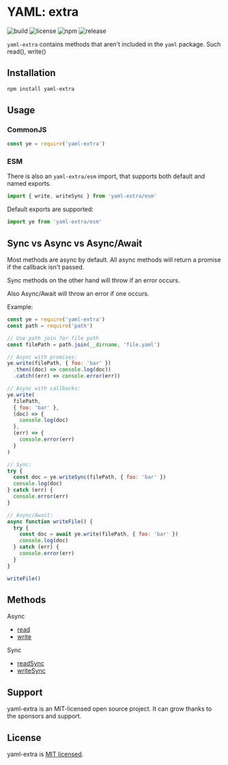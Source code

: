 # YAML: extra

![build](https://github.com/iamando/yaml-extra/workflows/build/badge.svg)
![license](https://img.shields.io/github/license/iamando/yaml-extra?color=success)
![npm](https://img.shields.io/npm/v/yaml-extra)
![release](https://img.shields.io/github/release-date/iamando/yaml-extra)

`yaml-extra` contains methods that aren't included in the `yaml` package. Such read(), write()

## Installation

```bash
npm install yaml-extra
```

## Usage

### CommonJS

```js
const ye = require('yaml-extra')
```

### ESM

There is also an `yaml-extra/esm` import, that supports both default and named exports.

```js
import { write, writeSync } from 'yaml-extra/esm'
```

Default exports are supported:

```js
import ye from 'yaml-extra/esm'
```

## Sync vs Async vs Async/Await

Most methods are async by default. All async methods will return a promise if the callback isn't passed.

Sync methods on the other hand will throw if an error occurs.

Also Async/Await will throw an error if one occurs.

Example:

```js
const ye = require('yaml-extra')
const path = require('path')

// Use path join for file path
const filePath = path.join(__dirname, 'file.yaml')

// Async with promises:
ye.write(filePath, { foo: 'bar' })
  .then((doc) => console.log(doc))
  .catch((err) => console.error(err))

// Async with callbacks:
ye.write(
  filePath,
  { foo: 'bar' },
  (doc) => {
    console.log(doc)
  },
  (err) => {
    console.error(err)
  }
)

// Sync:
try {
  const doc = ye.writeSync(filePath, { foo: 'bar' })
  console.log(doc)
} catch (err) {
  console.error(err)
}

// Async/Await:
async function writeFile() {
  try {
    const doc = await ye.write(filePath, { foo: 'bar' })
    console.log(doc)
  } catch (err) {
    console.error(err)
  }
}

writeFile()
```

## Methods

Async

- [read](docs/read.md)
- [write](docs/write.md)

Sync

- [readSync](docs/read-sync.md)
- [writeSync](docs/write-sync.md)

## Support

yaml-extra is an MIT-licensed open source project. It can grow thanks to the sponsors and support.

## License

yaml-extra is [MIT licensed](LICENSE).
